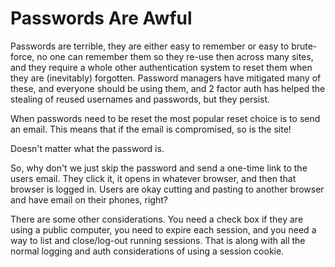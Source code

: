 Passwords Are Awful
===================

Passwords are terrible, they are either easy to remember or easy to
brute-force, no one can remember them so they re-use then across many sites,
and they require a whole other authentication system to reset them when they
are (inevitably) forgotten.  Password managers have mitigated many of these,
and everyone should be using them, and 2 factor auth has helped the stealing
of reused usernames and passwords, but they persist.

When passwords need to be reset the most popular reset choice is to send an
email.  This means that if the email is compromised, so is the site!

Doesn't matter what the password is.

So, why don't we just skip the password and send a one-time link to the users
email.  They click it, it opens in whatever browser, and then that browser is
logged in.  Users are okay cutting and pasting to another browser and have
email on their phones, right?

There are some other considerations.  You need a check box if they are using a
public computer, you need to expire each session, and you need a way to list
and close/log-out running sessions.  That is along with all the normal logging
and auth considerations of using a session cookie.
